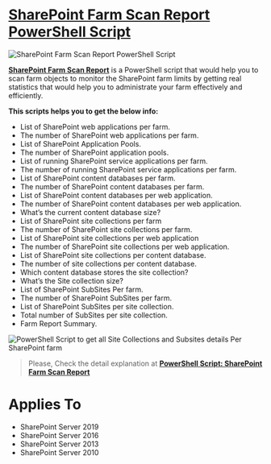 # [SharePoint Farm Scan Report PowerShell Script](https://spgeeks.devoworx.com/sharepoint-farm-scan-report-powerhell-script/)

![SharePoint Farm Scan Report PowerShell Script](https://i1.wp.com/spgeeks.devoworx.com/wp-content/uploads/2020/03/SharePoint-Farm-Scan-Report-PowerShell-Script.png)

**[SharePoint Farm Scan Report](https://spgeeks.devoworx.com/sharepoint-farm-scan-report-powerhell-script/)** is a PowerShell script that would help you to scan farm objects to monitor the SharePoint farm limits by getting real statistics that would help you to administrate your farm effectively and efficiently.

**This scripts helps you to get the below info:**

- List of SharePoint web applications per farm.
- The number of SharePoint web applications per farm.
- List of SharePoint Application Pools.
- The number of SharePoint application pools.
- List of running SharePoint service applications per farm.
- The number of running SharePoint service applications per farm.
- List of SharePoint content databases per farm.
- The number of SharePoint content databases per farm.
- List of SharePoint content databases per web application.
- The number of SharePoint content databases per web application.
- What’s the current content database size?
- List of SharePoint site collections per farm
- The number of SharePoint site collections per farm.
- List of SharePoint site collections per web application
- The number of SharePoint site collections per web application.
- List of SharePoint site collections per content database.
- The number of site collections per content database.
- Which content database stores the site collection?
- What’s the Site collection size?
- List of SharePoint SubSites Per farm.
- The number of SharePoint SubSites per farm.
- List of SharePoint SubSites per site collection.
- Total number of SubSites per site collection.
- Farm Report Summary.

![PowerShell Script to get all Site Collections and Subsites details Per SharePoint farm](https://i1.wp.com/spgeeks.devoworx.com/wp-content/uploads/2020/03/number-of-site-collections-per-content-database-in-SharePoint.png)

> Please, Check the detail explanation at **[PowerShell Script: SharePoint Farm Scan Report](https://spgeeks.devoworx.com/sharepoint-farm-scan-report-powerhell-script/)**

# Applies To

- SharePoint Server 2019
- SharePoint Server 2016
- SharePoint Server 2013
- SharePoint Server 2010
